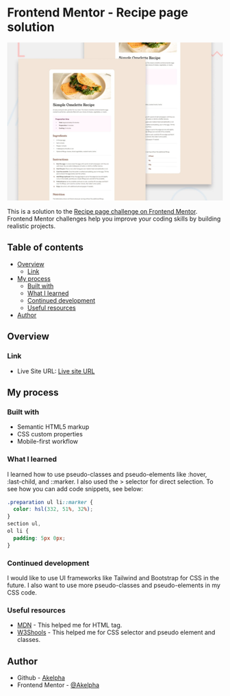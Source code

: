 # Frontend Mentor - Recipe page solution

![Design preview for the Recipe page coding challenge](./preview.jpg)

This is a solution to the [Recipe page challenge on Frontend Mentor](https://www.frontendmentor.io/challenges/recipe-page-KiTsR8QQKm). Frontend Mentor challenges help you improve your coding skills by building realistic projects.

## Table of contents

- [Overview](#overview)
  - [Link](#link)
- [My process](#my-process)
  - [Built with](#built-with)
  - [What I learned](#what-i-learned)
  - [Continued development](#continued-development)
  - [Useful resources](#useful-resources)
- [Author](#author)

## Overview

### Link

- Live Site URL: [Live site URL](https://akelpha.github.io/recipe-page/)

## My process

### Built with

- Semantic HTML5 markup
- CSS custom properties
- Mobile-first workflow

### What I learned

I learned how to use pseudo-classes and pseudo-elements like :hover, :last-child, and ::marker. I also used the > selector for direct selection.
To see how you can add code snippets, see below:

```css
.preparation ul li::marker {
  color: hsl(332, 51%, 32%);
}
section ul,
ol li {
  padding: 5px 0px;
}
```

### Continued development

I would like to use UI frameworks like Tailwind and Bootstrap for CSS in the future. I also want to use more pseudo-classes and pseudo-elements in my CSS code.

### Useful resources

- [MDN](https://developer.mozilla.org/en-US/) - This helped me for HTML tag.
- [W3Shools](https://www.w3schools.com/) - This helped me for CSS selector and pseudo element and classes.

## Author

- Github - [Akelpha](https://github.com/Akelpha)
- Frontend Mentor - [@Akelpha](https://www.frontendmentor.io/profile/Akelpha)
